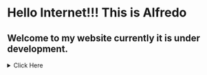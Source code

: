 # Hello Internet!!! This is Alfredo
## Welcome to my website currently it is under development.

<details><summary> Click Here</summary><p>

### testing out a collapsed section
</p>
</details>